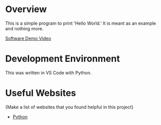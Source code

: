 # Overview

This is a simple program to print 'Hello World.' It is meant as an example and nothing more.
 
[Software Demo Video](https://youtu.be/nxEDuwCFA7Y)

# Development Environment

This was written in VS Code with Python.

# Useful Websites

{Make a list of websites that you found helpful in this project}
* [Python](https://www.python.org)
